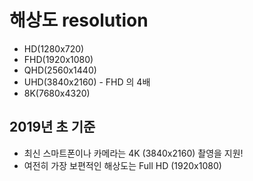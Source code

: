 # 해상도 resolution
* HD(1280x720)
* FHD(1920x1080)
* QHD(2560x1440)
* UHD(3840x2160) - FHD 의 4배
* 8K(7680x4320)

## 2019년 초 기준
* 최신 스마트폰이나 카메라는 4K (3840x2160) 촬영을 지원!
* 여전히 가장 보편적인 해상도는 Full HD (1920x1080)

